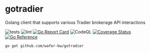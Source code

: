 # gotradier
Golang client that supports various Tradier brokerage API interactions

![tests](https://github.com/wafer-bw/gotradier/workflows/tests/badge.svg)
![lint](https://github.com/wafer-bw/gotradier/workflows/lint/badge.svg)
[![Go Report Card](https://goreportcard.com/badge/github.com/wafer-bw/gotradier)](https://goreportcard.com/report/github.com/wafer-bw/gotradier)
![CodeQL](https://github.com/wafer-bw/gotradier/workflows/CodeQL/badge.svg)
[![Coverage Status](https://coveralls.io/repos/github/wafer-bw/gotradier/badge.svg?branch=master)](https://coveralls.io/github/wafer-bw/gotradier?branch=master)
[![Go Reference](https://pkg.go.dev/badge/github.com/wafer-bw/gotradier.svg)](https://pkg.go.dev/github.com/wafer-bw/gotradier)

```sh
go get github.com/wafer-bw/gotradier
```
